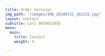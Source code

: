 ```yaml
---
title: Order Services
img_path: "/images/IMG_20180131_162215.jpg"
layout: contact
subtitle: Call 9078632455
menu:
  main:
    title: Contact
    weight: 4

---
```

